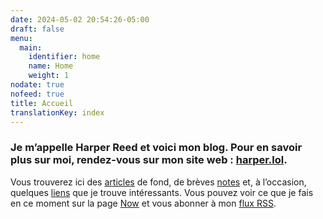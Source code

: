 ```yaml
---
date: 2024-05-02 20:54:26-05:00
draft: false
menu:
  main:
    identifier: home
    name: Home
    weight: 1
nodate: true
nofeed: true
title: Accueil
translationKey: index
---
```


### Je m’appelle Harper Reed et voici mon blog. Pour en savoir plus sur moi, rendez-vous sur mon site web : [harper.lol](https://harper.lol).

Vous trouverez ici des [articles](/posts) de fond, de brèves [notes](/notes) et, à l’occasion, quelques [liens](/links) que je trouve intéressants. Vous pouvez voir ce que je fais en ce moment sur la page [Now](/now) et vous abonner à mon [flux RSS](/index.xml).